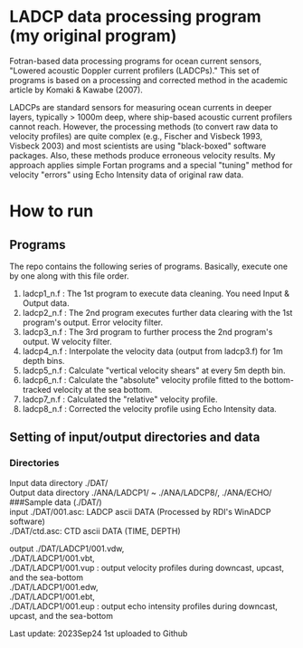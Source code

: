 # LADCP data processing program  (my original program)

Fotran-based data processing programs for ocean current sensors, "Lowered acoustic Doppler current profilers (LADCPs)."
This set of programs is based on a processing and corrected method in the academic article by Komaki & Kawabe (2007).

LADCPs are standard sensors for measuring ocean currents in deeper layers, typically > 1000m deep, where ship-based acoustic current profilers cannot reach. However, the processing methods (to convert raw data to velocity profiles) are quite complex (e.g., Fischer and Visbeck 1993, Visbeck 2003) and most scientists are using "black-boxed" software packages. Also, these methods produce erroneous velocity results. My approach applies simple Fortan programs and a special "tuning" method for velocity "errors" using Echo Intensity data of original raw data.


# How to run  
## Programs  
The repo contains the following series of programs. Basically, execute one by one along with this file order.  
1. ladcp1_n.f : The 1st program to execute data cleaning. You need Input & Output data.   
2. ladcp2_n.f : The 2nd program executes further data clearing with the 1st program's output. Error velocity filter.  
3. ladcp3_n.f : The 3rd program to further process the 2nd program's output. W velocity filter.  
4. ladcp4_n.f : Interpolate the velocity data (output from ladcp3.f) for 1m depth bins.   
5. ladcp5_n.f : Calculate "vertical velocity shears" at every 5m depth bin.   
6. ladcp6_n.f : Calculate the "absolute" velocity profile fitted to the bottom-tracked velocity at the sea bottom.  
7. ladcp7_n.f : Calculated the "relative" velocity profile.  
8. ladcp8_n.f : Corrected the velocity profile using Echo Intensity data.  


## Setting of input/output directories and data
### Directories
Input data directory     ./DAT/  
Output data directory    ./ANA/LADCP1/ ~ ./ANA/LADCP8/, ./ANA/ECHO/  
###Sample data (./DAT/)   
input     ./DAT/001.asc: LADCP ascii DATA (Processed by RDI's WinADCP software)  
          ./DAT/ctd.asc: CTD ascii DATA (TIME, DEPTH)   

output    ./DAT/LADCP1/001.vdw,  
          ./DAT/LADCP1/001.vbt,  
          ./DAT/LADCP1/001.vup  :  output velocity profiles during downcast, upcast, and the sea-bottom   
          ./DAT/LADCP1/001.edw,  
          ./DAT/LADCP1/001.ebt,  
          ./DAT/LADCP1/001.eup  :  output echo intensity profiles during downcast, upcast, and the sea-bottom   


Last update: 2023Sep24 1st uploaded to Github


